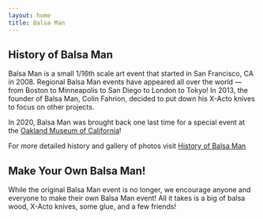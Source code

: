 ```yaml
---
layout: home
title: Balsa Man
---
```


## History of Balsa Man

Balsa Man is a small 1/16th scale art event that started in San Francisco, CA in 2008. Regional Balsa Man events have appeared all over the world — from Boston to Minneapolis to San Diego to London to Tokyo! In 2013, the founder of Balsa Man, Colin Fahrion, decided to put down his X-Acto knives to focus on other projects.

In 2020, Balsa Man was brought back one last time for a special event at the [Oakland Museum of California](https://museumca.org/)!

For more detailed history and gallery of photos visit [History of Balsa Man](/history)

## Make Your Own Balsa Man!

While the original Balsa Man event is no longer, we encourage anyone and everyone to make their own Balsa Man event! All it takes is a big of balsa wood, X-Acto knives, some glue, and a few friends!